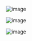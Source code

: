 ![image](https://github.com/Fablarenas/admin-dashboard/assets/70776521/8bb34f87-c2cb-41be-933d-49db3c37f7a9)

![image](https://github.com/Fablarenas/admin-dashboard/assets/70776521/aa9ec9de-08a7-45fa-9c44-86d009159a13)

![image](https://github.com/Fablarenas/admin-dashboard/assets/70776521/3e0bd4e8-3a6f-4e9a-b1af-4d964107191b)
